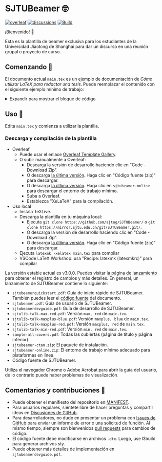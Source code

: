 # SJTUBeamer 🤓

[![overleaf](https://img.shields.io/badge/overleaf-sjtubeamer-green)](https://www.overleaf.com/latex/templates/sjtubeamer/dgvrnpndrtjh)
[![discussions](https://img.shields.io/github/discussions/sjtug/SJTUBeamer)](https://github.com/sjtug/SJTUBeamer/discussions)
[![Build](https://github.com/sjtug/SJTUBeamer/actions/workflows/build.yml/badge.svg?branch=main)](https://github.com/sjtug/SJTUBeamer/actions/workflows/build.yml)

¡Bienvenido! 🥳

Esta es la plantilla de beamer exclusiva para los estudiantes de la Universidad Jiaotong de Shanghai para dar un discurso en una reunión grupal o proyecto de curso.

## Comenzando 👋

El documento actual `main.tex` es un ejemplo de documentación de *Cómo utilizar LaTeX para redactar una tesis*. Puede reemplazar el contenido con el siguiente ejemplo mínimo de trabajo:

<details>
<summary>Expandir para mostrar el bloque de código</summary>

```latex
\documentclass[
    % draft,          % draft mode
    aspectratio=169,  % use 16:9 ratio 
]{beamer}
\mode<presentation>

\usetheme[maxplus]{sjtubeamer}
% usa maxplus/max/min para cambiar los covers.
% usa red/blue para cambiar el color principal.
% usa light/dark para cambiar el color dominante.
% usa las siguientes palabras clave para diferentes tipos de navegación:
%   miniframes infolines  sidebar
%   default    smoothbars split	 
%   shadow     tree       smoothtree
% usa topright/bottomright para cambiar la posición del logo.
% usa una lista separada por comas para usar varias opciones al mismo tiempo.

% \tikzexternalize[prefix=build/]
% Para almacenar en caché la imagen de tikz, descomenta la línea anterior.

\usepackage{biblatex}
\addbibresource{thesis.bib}

\institute{SJTUG}

\title{SJTUBeamer}
\subtitle{Una plantilla de Beamer}
\author{SJTUG}
\date{\today} 

\begin{document}

\maketitle

\part{Introducción}

\AtBeginSection[]{
  \begin{frame}[plain]
    \sectionpage
  \end{frame}
}

\section{Partes básicas}

\begin{frame}
  \frametitle{Título}
  \paragraph{Lista} Esta \alert{diapositiva} contiene los siguientes elementos:
  \begin{itemize}
    \item Elemento 1
    \item Elemento 2
    \item Elemento 3
  \end{itemize}
\end{frame}

\begin{frame}
  \frametitle{Título}
  \framesubtitle{Subtítulo}
  \begin{equation}
    x^2+2x+1=(x+1)^2
  \end{equation}
\end{frame}

\section{Bloques}
\begin{frame}
  \frametitle{Algunas cajas}
  \begin{block}{block}
    Esta es una caja.
    % \cite{<thelegendofjiang>}
  \end{block}
  \begin{alertblock}{alertblock}
    Texto.
  \end{alertblock}
  \begin{exampleblock}{exampleblock}
    Texto.
  \end{exampleblock}
\end{frame}

\begin{frame}[fragile]          % fragile 
  \frametitle{codeblock}
  \begin{codeblock}[language=c++]{C++ Code}
#include<iostream>

int main(){
  // Output de la consola
  std::cout << "Hola, SJTU!" << std::endl;
  return 0;
}
  \end{codeblock}
\end{frame}

\part{Bibliography}
\begin{frame}[allowframebreaks]
  \printbibliography[heading=none]
\end{frame}

\makebottom       % crear la página final

\end{document}
```

</details>

## Uso 🧰

Edita `main.tex` y comienza a utilizar la plantilla.

### Descarga y compilación de la plantilla

* Overleaf
  * Puede usar el enlace [Overleaf Template Gallery](https://www.overleaf.com/latex/templates/sjtubeamer/dgvrnpndrtjh).
  * O subir manualmente a Overleaf:
    * Descarga la versión de desarrollo haciendo clic en "Code - Download Zip".
    * O descarga [la última versión](https://github.com/sjtug/SJTUBeamer/releases). Haga clic en "Código fuente (zip)" para descargar.
    * O descarga [la última versión](https://github.com/sjtug/SJTUBeamer/releases). Haga clic en `sjtubeamer-online` para descargar el entorno de trabajo mínimo.
    * Suba a Overleaf.
    * Establezca "XeLaTeX" para la compilación.
* Uso local
  * Instala TeXLive.
  * Descarga la plantilla en tu máquina local:
    * Ejecuta `git clone https://github.com/sjtug/SJTUBeamer/` o `git clone https://mirror.sjtu.edu.cn/git/SJTUBeamer.git/`.
    * O descarga la versión de desarrollo haciendo clic en "Code - Download Zip".
    * O descarga [la última versión](https://github.com/sjtug/SJTUBeamer/releases). Haga clic en "Código fuente (zip)" para descargar.
  * Ejecuta `latexmk -xelatex main.tex` para compilar
  * VSCode LaTeX Workshop: usa "Recipe: latexmk (latexmkrc)" para compilar

La versión estable actual es v3.0.0. Puedes visitar [la página de lanzamiento](https://github.com/sjtug/SJTUBeamer/releases) para obtener el registro de cambios y más detalles. En general, un lanzamiento de SJTUBeamer contiene lo siguiente:

* `sjtubeamerquickstart.pdf`: Guía de inicio rápido de SJTUBeamer. También puedes leer el [código fuente](https://github.com/sjtug/SJTUBeamer/blob/main/src/doc/sjtubeamerquickstart.tex) del documento.
* `sjtubeamer.pdf`: Guía de usuario de SJTUBeamer.
* `sjtubeamerdevguide.pdf`: Guía de desarrollo de SJTUBeamer.
* `sjtulib-talk-max-red.pdf`: Versión `max, red` de `main.tex`.
* `sjtulib-talk-maxplus-blue.pdf`: Versión `maxplus, blue` de `main.tex`.
* `sjtulib-talk-maxplus-red.pdf`: Versión `maxplus, red` de `main.tex`.
* `sjtulib-talk-min-red.pdf`: Versión `min, red` de `main.tex`.
* `sample-all-covers.pdf`: Todas las cubiertas (página de título y página inferior).
* `sjtubeamer-ctan.zip`: El paquete de instalación.
* `sjtubeamer-online.zip`: El entorno de trabajo mínimo adecuado para plataformas en línea.
* Código fuente de SJTUBeamer.

Utiliza el navegador Chrome o Adobe Acrobat para abrir la guía del usuario, de lo contrario puede haber problemas de visualización.

## Comentarios y contribuciones 👷

* Puede obtener el manifiesto del repositorio en [MANIFEST](src/MANIFEST.md).
* Para usuarios regulares, siéntete libre de hacer preguntas y compartir ideas en [Discusiones de GitHub](https://github.com/sjtug/SJTUBeamer/discussions).
* Para desarrolladores, no dude en presentar un problema con [Issues de GitHub](https://github.com/sjtug/SJTUBeamer/issues) para enviar un informe de error o una solicitud de función. Al mismo tiempo, siempre son bienvenidos [pull requests](https://github.com/sjtug/SJTUBeamer/pulls) para cambios de código.
* El código fuente debe modificarse en archivos `.dtx`. Luego, use l3build para generar archivos sty.
* Puede obtener más detalles de implementación en `sjtubeamerdevguide.pdf`.
